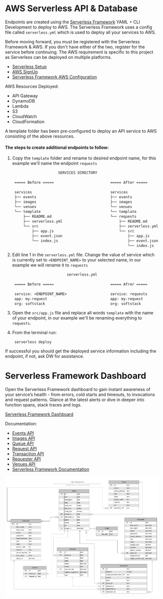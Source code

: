 # AWS Serverless API & Database

Endpoints are created using the [Serverless Framework](https://serverless.com/) YAML + CLI Development to deploy to AWS.
The Serverless Framework uses a config file called `serverless.yml` which is used to deploy all your services to AWS.

Before moving forward, you must be registered with the Serverless Framework & AWS. If you don't have either of the 
two, register for the service before continuing. The AWS requirement is specific to this project as Serverless can
be deployed on multiple platforms.
- [Serverless Setup](https://serverless.com/framework/docs/getting-started/)
- [AWS SignUp](https://portal.aws.amazon.com/billing/signup?nc2=h_ct&src=header_signup&redirect_url=https%3A%2F%2Faws.amazon.com%2Fregistration-confirmation#/start)
- [Serverless Framework AWS Configuration](https://serverless.com/framework/docs/providers/aws/guide/credentials#setup-with-serverless-config-credentials-command)

AWS Resources Deployed: 
   - API Gateway
   - DynamoDB
   - Lambda
   - S3
   - CloudWatch
   - CloudFormation
   
A template folder has been pre-configured to deploy an API service to AWS consisting of the above resources. 

#### The steps to create additional endpoints to follow:

1. Copy the `template` folder and rename to desired endpoint name, for this example we'll name
the endpoint `requests`

                            SERVICES DIRECTORY
        
        ===== Before =====                          ===== After =====
        
        services                                    services
        ├── events                                  ├── events
        ├── images                                  ├── images
        └── venues                                  └── venues
        └── template                                └── template
            ├── README.md                           └── requests
            ├── serverless.yml                          ├── README.md
            └── src                                     ├── serverless.yml
                ├── app.js                              └── src
                ├── event.json                              ├── app.js
                └── index.js                                ├── event.json
                                                            └── index.js

2. Edit line 1 in the `serverless.yml` file. Change the value of service which is currently set to `<ENDPOINT_NAME>` to
your selected name, in our example we will rename it to `requests`

                                serverless.yml
        
        ===== Before =====                          ===== Afrer =====
        
        service: <ENDPOINT_NAME>                    service: requests
        app: my-request                             app: my-request
        org: softstack                              org: softstack
 
3. Open the `src/app.js` file and replace all words `template` with the name of your endpoint, in our example we'll
be renaming everything to `requests`.

4. From the terminal run:

        serverless deploy
        
If successful you should get the deployed service information including the endpoint, if not, ask DW for assistance.

# Serverless Framework Dashboard

Open the Serverless Framework dashboard to gain instant awareness of your service’s health - from errors, cold starts
and timeouts, to invocations and request patterns. Glance at the latest alerts or dive in deeper into function spans, 
stack traces and logs.

[Serverless Framework Dashboard](https://dashboard.serverless.com/tenants/softstack/applications/my-request/services/my-request-events-api/stage/dev/region/us-west-2)

Documentation:
- [Events API](services/events/README.md)
- [Images API](services/images/README.md)
- [Queue API](services/queue/README.md)
- [Request API](services/requests/README.md)
- [Transaction API](services/transaction/README.md)
- [Requester API](services/requester/README.md)
- [Venues API](services/venues/README.md)
- [Serverless Framework Documentation](https://serverless.com/framework/docs/providers/aws/)

![Models](images/models.png)
